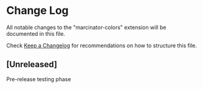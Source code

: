 # Change Log

All notable changes to the "marcinator-colors" extension will be documented in this file.

Check [Keep a Changelog](http://keepachangelog.com/) for recommendations on how to structure this file.

## [Unreleased]

Pre-release testing phase
